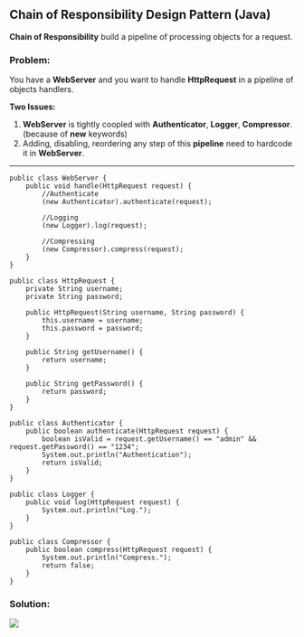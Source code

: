 ## Chain of Responsibility Design Pattern (Java)

**Chain of Responsibility** build a pipeline of processing objects for a request.
### Problem: 
You have a **WebServer** and you want to handle **HttpRequest** in a pipeline of objects handlers.

**Two Issues:**
1. **WebServer** is tightly coopled with **Authenticator**, **Logger**, **Compressor**. (because of **new** keywords)
2. Adding, disabling, reordering any step of this **pipeline** need to hardcode it in **WebServer**.

---

    public class WebServer {
        public void handle(HttpRequest request) {
            //Authenticate
            (new Authenticator).authenticate(request);
            
            //Logging
            (new Logger).log(request);

            //Compressing
            (new Compressor).compress(request);
        }
    }

    public class HttpRequest {
        private String username;
        private String password;
        
        public HttpRequest(String username, String password) {
            this.username = username;
            this.password = password;
        }

        public String getUsername() {
            return username;
        }

        public String getPassword() {
            return password;
        }
    }

    public class Authenticator {
        public boolean authenticate(HttpRequest request) {
            boolean isValid = request.getUsername() == "admin" && request.getPassword() == "1234";
            System.out.println("Authentication");
            return isValid;
        }
    }

    public class Logger {
        public void log(HttpRequest request) {
            System.out.println("Log.");
        }
    }

    public class Compressor {
        public boolean compress(HttpRequest request) {
            System.out.println("Compress.");
            return false;
        }
    }
### Solution:
![](https://github.com/shamy1st/design-pattern-chain-of-responsibility-java/blob/main/chain-of-responsibility-solution-uml.png)
